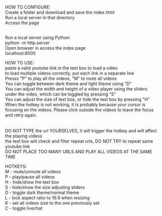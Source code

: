 HOW TO CONFIGURE:<br>
Create a folder and download and save the index.html<br>
Run a local server in that directory <br>
Access the page<br><br>

Run a local server using Python: <br>
python -m http.server <br>
Open browser in access the index page<br>
localhost:8000<br>


HOW TO USE:<br>
paste a valid youtube link in the text box to load a video<br>
to load multiple videos correctly, put each link in a separate line<br>
Presss "P" to play all the videos, "M" to mute all videos<br>
You can toggle between dark theme and light theme using "D"<br>
You can adjust the width and height of a video player using the sliders under the video, which can be toggled by pressing "S"<br>
You can adjust the size of text box, or hide the text box by pressing "H"<br>
When the hotkey is not working, it is probably because your cursor is focusing on the videos. Please click outside the videos to leave the focus and retry again. <br>
<br>
<br>
DO NOT TYPE the url YOURSELVES, it will trigger the hotkey and will affect the playing videos<br>
the text box will check and filter repeat urls, DO NOT TRY to repeat same youtube link <br>
DO NOT PLACE TOO MANY URLS AND PLAY ALL VIDEOS AT THE SAME TIME<br>


HOTKEYS:<br>
M - mute/unmute all videos<br>
P - play/pause all videos<br>
H - hide/show the text box<br>
S - hide/show the size adjusting sliders<br>
D - toggle dark theme/normal theme<br>
L - lock aspect ratio to 16:9 when resizing<br>
K - set all videos size to the one previously set<br>
C - toggle livechat<br>
